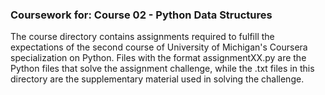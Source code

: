 ### Coursework for: Course 02 - Python Data Structures

The course directory contains assignments required to fulfill the expectations of the second course of University of Michigan's Coursera specialization on Python. Files with the format assignmentXX.py are the Python files that solve the assignment challenge, while the .txt files in this directory are the supplementary material used in solving the challenge.
